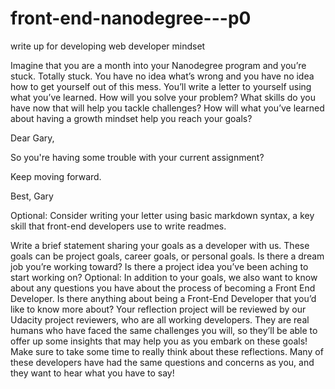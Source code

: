 # front-end-nanodegree---p0
write up for developing web developer mindset

Imagine that you are a month into your Nanodegree program and you’re stuck. Totally stuck. You have no idea what’s wrong and you have no idea how to get yourself out of this mess. You’ll write a letter to yourself using what you’ve learned. How will you solve your problem? What skills do you have now that will help you tackle challenges? How will what you’ve learned about having a growth mindset help you reach your goals?

Dear Gary,

So you're having some trouble with your current assignment?

Keep moving forward.

Best,
Gary


Optional: Consider writing your letter using basic markdown syntax, a key skill that front-end developers use to write readmes.

Write a brief statement sharing your goals as a developer with us. These goals can be project goals, career goals, or personal goals. Is there a dream job you’re working toward? Is there a project idea you’ve been aching to start working on?
Optional: In addition to your goals, we also want to know about any questions you have about the process of becoming a Front End Developer. Is there anything about being a Front-End Developer that you’d like to know more about?
Your reflection project will be reviewed by our Udacity project reviewers, who are all working developers. They are real humans who have faced the same challenges you will, so they’ll be able to offer up some insights that may help you as you embark on these goals! Make sure to take some time to really think about these reflections. Many of these developers have had the same questions and concerns as you, and they want to hear what you have to say!
